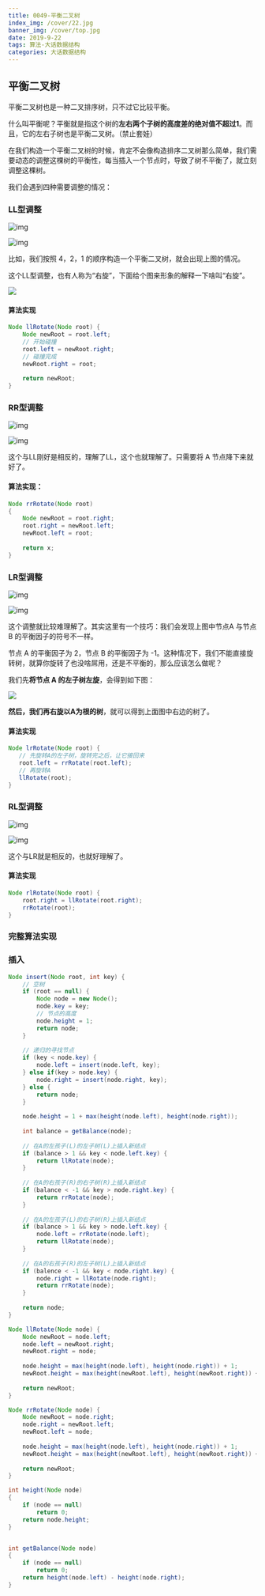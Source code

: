 ```yaml
---
title: 0049-平衡二叉树
index_img: /cover/22.jpg
banner_img: /cover/top.jpg
date: 2019-9-22
tags: 算法-大话数据结构
categories: 大话数据结构
---
```






## 平衡二叉树

平衡二叉树也是一种二叉排序树，只不过它比较平衡。

什么叫平衡呢？平衡就是指这个树的**左右两个子树的高度差的绝对值不超过1**。而且，它的左右子树也是平衡二叉树。（禁止套娃）

在我们构造一个平衡二叉树的时候，肯定不会像构造排序二叉树那么简单，我们需要动态的调整这棵树的平衡性，每当插入一个节点时，导致了树不平衡了，就立刻调整这棵树。

我们会遇到四种需要调整的情况：

### LL型调整

![img](https://img-blog.csdn.net/20150818212028853)

![img](https://img-blog.csdn.net/20150818221513880)

比如，我们按照 4，2，1 的顺序构造一个平衡二叉树，就会出现上图的情况。

这个LL型调整，也有人称为“右旋”，下面给个图来形象的解释一下啥叫“右旋”。

![](avl_1.png)

#### 算法实现

```java
Node llRotate(Node root) {
    Node newRoot = root.left;
    // 开始碰撞
    root.left = newRoot.right;
    // 碰撞完成
    newRoot.right = root;
    
    return newRoot;
}
```



### RR型调整

![img](https://img-blog.csdn.net/20150818215441436)

![img](https://img-blog.csdn.net/20150818220942825)

这个与LL刚好是相反的，理解了LL，这个也就理解了。只需要将 A 节点降下来就好了。

#### 算法实现：

```java
Node rrRotate(Node root)
{
    Node newRoot = root.right;
    root.right = newRoot.left;
    newRoot.left = root;
 
    return x;
}
```



### LR型调整

![img](https://img-blog.csdn.net/20150818222514855)

![img](https://img-blog.csdn.net/20150818224419149)

这个调整就比较难理解了。其实这里有一个技巧：我们会发现上图中节点A 与节点B 的平衡因子的符号不一样。

节点 A 的平衡因子为 2，节点 B 的平衡因子为 -1。这种情况下，我们不能直接旋转树，就算你旋转了也没啥屌用，还是不平衡的，那么应该怎么做呢？

我们先**将节点 A 的左子树左旋**，会得到如下图：

![](avl_2.png)

**然后，我们再右旋以A为根的树**，就可以得到上面图中右边的树了。

#### 算法实现

 ```java
Node lrRotate(Node root) {
    // 先旋转A的左子树，旋转完之后，让它接回来
    root.left = rrRotate(root.left);
    // 再旋转A
    llRotate(root);
}
 ```



### RL型调整

![img](https://img-blog.csdn.net/20150818224940731)

![img](https://img-blog.csdn.net/20150818230041580)

这个与LR就是相反的，也就好理解了。

#### 算法实现

```java
Node rlRotate(Node root) {
    root.right = llRotate(root.right);
    rrRotate(root);
}
```



### 完整算法实现

### 插入

```java
Node insert(Node root, int key) {
    // 空树
    if (root == null) {
        Node node = new Node();
        node.key = key;
        // 节点的高度
        node.height = 1;
        return node;
    }
    
    // 递归的寻找节点
    if (key < node.key) {
        node.left = insert(node.left, key);
    } else if(key > node.key) {
        node.right = insert(node.right, key);
    } else {
        return node;
    }
    
    node.height = 1 + max(height(node.left), height(node.right));
    
    int balance = getBalance(node);
    
    // 在A的左孩子(L)的左子树(L)上插入新结点
    if (balance > 1 && key < node.left.key) {
        return llRotate(node);
    }
    
    // 在A的右孩子(R)的右子树(R)上插入新结点
    if (balance < -1 && key > node.right.key) {
        return rrRotate(node);
    }
    
    // 在A的左孩子(L)的右子树(R)上插入新结点
    if (balance > 1 && key > node.left.key) {
        node.left = rrRotate(node.left);
        return llRotate(node);
    }
    
    // 在A的右孩子(R)的左子树(L)上插入新结点
    if (balence < -1 && key < node.right.key) {
        node.right = llRotate(node.right);
        return rrRotate(node);
    }
    
    return node;
}

Node llRotate(Node node) {
    Node newRoot = node.left;
    node.left = newRoot.right;
    newRoot.right = node;
    
    node.height = max(height(node.left), height(node.right)) + 1;
    newRoot.height = max(height(newRoot.left), height(newRoot.right)) + 1;
    
    return newRoot;
}

Node rrRotate(Node node) {
    Node newRoot = node.right;
    node.right = newRoot.left;
    newRoot.left = node;
    
    node.height = max(height(node.left), height(node.right)) + 1;
    newRoot.height = max(height(newRoot.left), height(newRoot.right)) + 1;
    
    return newRoot;
}

int height(Node node)
{
    if (node == null)
        return 0;
    return node.height;
}


int getBalance(Node node)
{
    if (node == null)
        return 0;
    return height(node.left) - height(node.right);
}
```

